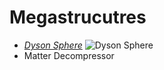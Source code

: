 Megastrucutres
====================
* [*Dyson Sphere*](https://xis004.github.io/cse15l-lab-reports/dysonSphere.html)
![Dyson Sphere](https://images.app.goo.gl/tPG7o3ACJ3oq9izT7)
* Matter Decompressor
